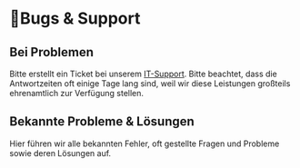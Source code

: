 ﻿# 🐞Bugs & Support

## Bei Problemen

Bitte erstellt ein Ticket bei unserem [IT-Support](https://julis.de/it-support/). Bitte beachtet, dass die Antwortzeiten oft einige Tage lang sind, weil wir diese Leistungen großteils ehrenamtlich zur Verfügung stellen.

## Bekannte Probleme & Lösungen

Hier führen wir alle bekannten Fehler, oft gestellte Fragen und Probleme sowie deren Lösungen auf.
